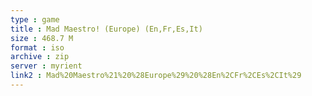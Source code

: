 ```yaml
---
type : game
title : Mad Maestro! (Europe) (En,Fr,Es,It)
size : 468.7 M
format : iso
archive : zip
server : myrient
link2 : Mad%20Maestro%21%20%28Europe%29%20%28En%2CFr%2CEs%2CIt%29
---
```

